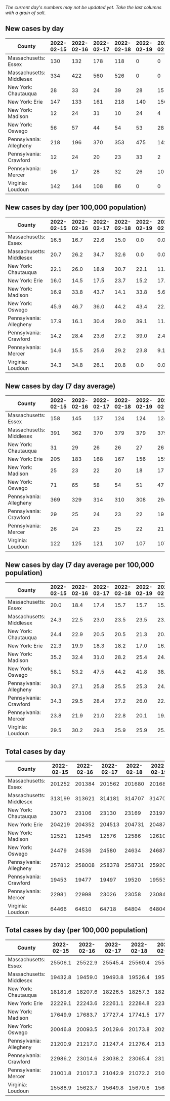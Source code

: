 _The current day's numbers may not be updated yet. Take the last columns with a grain of salt._
## New cases by day

| County | 2022-02-15 | 2022-02-16 | 2022-02-17 | 2022-02-18 | 2022-02-19 | 2022-02-20 | 2022-02-21 |
| --- | --- | --- | --- | --- | --- | --- | --- |
| Massachusetts: Essex | 130 | 132 | 178 | 118 | 0 | 0 |  |
| Massachusetts: Middlesex | 334 | 422 | 560 | 526 | 0 | 0 |  |
| New York: Chautauqua | 28 | 33 | 24 | 39 | 28 | 15 | 10 |
| New York: Erie | 147 | 133 | 161 | 218 | 140 | 156 | 59 |
| New York: Madison | 12 | 24 | 31 | 10 | 24 | 4 | 9 |
| New York: Oswego | 56 | 57 | 44 | 54 | 53 | 28 | 38 |
| Pennsylvania: Allegheny | 218 | 196 | 370 | 353 | 475 | 142 |  |
| Pennsylvania: Crawford | 12 | 24 | 20 | 23 | 33 | 2 |  |
| Pennsylvania: Mercer | 16 | 17 | 28 | 32 | 26 | 10 |  |
| Virginia: Loudoun | 142 | 144 | 108 | 86 | 0 | 0 |  |

## New cases by day (per 100,000 population)

| County | 2022-02-15 | 2022-02-16 | 2022-02-17 | 2022-02-18 | 2022-02-19 | 2022-02-20 | 2022-02-21 |
| --- | --- | --- | --- | --- | --- | --- | --- |
| Massachusetts: Essex | 16.5 | 16.7 | 22.6 | 15.0 | 0.0 | 0.0 |  |
| Massachusetts: Middlesex | 20.7 | 26.2 | 34.7 | 32.6 | 0.0 | 0.0 |  |
| New York: Chautauqua | 22.1 | 26.0 | 18.9 | 30.7 | 22.1 | 11.8 | 7.9 |
| New York: Erie | 16.0 | 14.5 | 17.5 | 23.7 | 15.2 | 17.0 | 6.4 |
| New York: Madison | 16.9 | 33.8 | 43.7 | 14.1 | 33.8 | 5.6 | 12.7 |
| New York: Oswego | 45.9 | 46.7 | 36.0 | 44.2 | 43.4 | 22.9 | 31.1 |
| Pennsylvania: Allegheny | 17.9 | 16.1 | 30.4 | 29.0 | 39.1 | 11.7 |  |
| Pennsylvania: Crawford | 14.2 | 28.4 | 23.6 | 27.2 | 39.0 | 2.4 |  |
| Pennsylvania: Mercer | 14.6 | 15.5 | 25.6 | 29.2 | 23.8 | 9.1 |  |
| Virginia: Loudoun | 34.3 | 34.8 | 26.1 | 20.8 | 0.0 | 0.0 |  |

## New cases by day (7 day average)

| County | 2022-02-15 | 2022-02-16 | 2022-02-17 | 2022-02-18 | 2022-02-19 | 2022-02-20 | 2022-02-21 |
| --- | --- | --- | --- | --- | --- | --- | --- |
| Massachusetts: Essex | 158 | 145 | 137 | 124 | 124 | 124 |  |
| Massachusetts: Middlesex | 391 | 362 | 370 | 379 | 379 | 379 |  |
| New York: Chautauqua | 31 | 29 | 26 | 26 | 27 | 26 | 25 |
| New York: Erie | 205 | 183 | 168 | 167 | 156 | 155 | 145 |
| New York: Madison | 25 | 23 | 22 | 20 | 18 | 17 | 16 |
| New York: Oswego | 71 | 65 | 58 | 54 | 51 | 47 | 47 |
| Pennsylvania: Allegheny | 369 | 329 | 314 | 310 | 308 | 294 |  |
| Pennsylvania: Crawford | 29 | 25 | 24 | 23 | 22 | 19 |  |
| Pennsylvania: Mercer | 26 | 24 | 23 | 25 | 22 | 21 |  |
| Virginia: Loudoun | 122 | 125 | 121 | 107 | 107 | 107 |  |

## New cases by day (7 day average per 100,000 population)

| County | 2022-02-15 | 2022-02-16 | 2022-02-17 | 2022-02-18 | 2022-02-19 | 2022-02-20 | 2022-02-21 |
| --- | --- | --- | --- | --- | --- | --- | --- |
| Massachusetts: Essex | 20.0 | 18.4 | 17.4 | 15.7 | 15.7 | 15.7 |  |
| Massachusetts: Middlesex | 24.3 | 22.5 | 23.0 | 23.5 | 23.5 | 23.5 |  |
| New York: Chautauqua | 24.4 | 22.9 | 20.5 | 20.5 | 21.3 | 20.5 | 19.7 |
| New York: Erie | 22.3 | 19.9 | 18.3 | 18.2 | 17.0 | 16.9 | 15.8 |
| New York: Madison | 35.2 | 32.4 | 31.0 | 28.2 | 25.4 | 24.0 | 22.6 |
| New York: Oswego | 58.1 | 53.2 | 47.5 | 44.2 | 41.8 | 38.5 | 38.5 |
| Pennsylvania: Allegheny | 30.3 | 27.1 | 25.8 | 25.5 | 25.3 | 24.2 |  |
| Pennsylvania: Crawford | 34.3 | 29.5 | 28.4 | 27.2 | 26.0 | 22.5 |  |
| Pennsylvania: Mercer | 23.8 | 21.9 | 21.0 | 22.8 | 20.1 | 19.2 |  |
| Virginia: Loudoun | 29.5 | 30.2 | 29.3 | 25.9 | 25.9 | 25.9 |  |

## Total cases by day

| County | 2022-02-15 | 2022-02-16 | 2022-02-17 | 2022-02-18 | 2022-02-19 | 2022-02-20 | 2022-02-21 |
| --- | --- | --- | --- | --- | --- | --- | --- |
| Massachusetts: Essex | 201252 | 201384 | 201562 | 201680 | 201680 | 201680 |  |
| Massachusetts: Middlesex | 313199 | 313621 | 314181 | 314707 | 314707 | 314707 |  |
| New York: Chautauqua | 23073 | 23106 | 23130 | 23169 | 23197 | 23212 | 23222 |
| New York: Erie | 204219 | 204352 | 204513 | 204731 | 204871 | 205027 | 205086 |
| New York: Madison | 12521 | 12545 | 12576 | 12586 | 12610 | 12614 | 12623 |
| New York: Oswego | 24479 | 24536 | 24580 | 24634 | 24687 | 24715 | 24753 |
| Pennsylvania: Allegheny | 257812 | 258008 | 258378 | 258731 | 259206 | 259348 |  |
| Pennsylvania: Crawford | 19453 | 19477 | 19497 | 19520 | 19553 | 19555 |  |
| Pennsylvania: Mercer | 22981 | 22998 | 23026 | 23058 | 23084 | 23094 |  |
| Virginia: Loudoun | 64466 | 64610 | 64718 | 64804 | 64804 | 64804 |  |

## Total cases by day (per 100,000 population)

| County | 2022-02-15 | 2022-02-16 | 2022-02-17 | 2022-02-18 | 2022-02-19 | 2022-02-20 | 2022-02-21 |
| --- | --- | --- | --- | --- | --- | --- | --- |
| Massachusetts: Essex | 25506.1 | 25522.9 | 25545.4 | 25560.4 | 25560.4 | 25560.4 |  |
| Massachusetts: Middlesex | 19432.8 | 19459.0 | 19493.8 | 19526.4 | 19526.4 | 19526.4 |  |
| New York: Chautauqua | 18181.6 | 18207.6 | 18226.5 | 18257.3 | 18279.3 | 18291.1 | 18299.0 |
| New York: Erie | 22229.1 | 22243.6 | 22261.1 | 22284.8 | 22300.0 | 22317.0 | 22323.5 |
| New York: Madison | 17649.9 | 17683.7 | 17727.4 | 17741.5 | 17775.3 | 17781.0 | 17793.7 |
| New York: Oswego | 20046.8 | 20093.5 | 20129.6 | 20173.8 | 20217.2 | 20240.1 | 20271.2 |
| Pennsylvania: Allegheny | 21200.9 | 21217.0 | 21247.4 | 21276.4 | 21315.5 | 21327.2 |  |
| Pennsylvania: Crawford | 22986.2 | 23014.6 | 23038.2 | 23065.4 | 23104.4 | 23106.7 |  |
| Pennsylvania: Mercer | 21001.8 | 21017.3 | 21042.9 | 21072.2 | 21095.9 | 21105.1 |  |
| Virginia: Loudoun | 15588.9 | 15623.7 | 15649.8 | 15670.6 | 15670.6 | 15670.6 |  |
